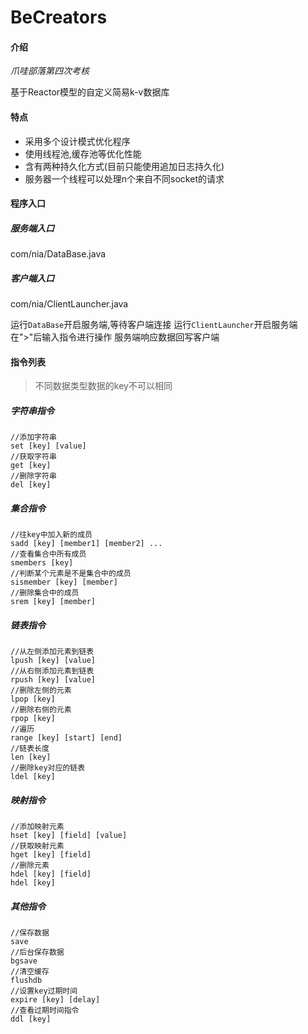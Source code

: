 # BeCreators

#### 介绍

*爪哇部落第四次考核*

基于Reactor模型的自定义简易k-v数据库

#### 特点
- 采用多个设计模式优化程序
- 使用线程池,缓存池等优化性能
- 含有两种持久化方式(目前只能使用追加日志持久化)
- 服务器一个线程可以处理n个来自不同socket的请求

#### 程序入口

##### 服务端入口
com/nia/DataBase.java

##### 客户端入口
com/nia/ClientLauncher.java

运行`DataBase`开启服务端,等待客户端连接
运行`ClientLauncher`开启服务端
在">"后输入指令进行操作
服务端响应数据回写客户端

#### 指令列表
> 不同数据类型数据的key不可以相同
##### 字符串指令

```
//添加字符串
set [key] [value]
//获取字符串
get [key]
//删除字符串
del [key]
```

##### 集合指令

```
//往key中加入新的成员
sadd [key] [member1] [member2] ...
//查看集合中所有成员
smembers [key]
//判断某个元素是不是集合中的成员
sismember [key] [member]
//删除集合中的成员
srem [key] [member]
```

##### 链表指令

```
//从左侧添加元素到链表
lpush [key] [value]
//从右侧添加元素到链表
rpush [key] [value]
//删除左侧的元素
lpop [key]
//删除右侧的元素
rpop [key]
//遍历
range [key] [start] [end]
//链表长度
len [key]
//删除key对应的链表
ldel [key]
```

##### 映射指令

```
//添加映射元素
hset [key] [field] [value]
//获取映射元素
hget [key] [field]
//删除元素
hdel [key] [field]
hdel [key] 
```

##### 其他指令
```
//保存数据
save
//后台保存数据
bgsave
//清空缓存
flushdb
//设置key过期时间
expire [key] [delay]
//查看过期时间指令
ddl [key] 
```








